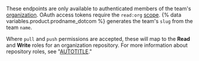 These endpoints are only available to authenticated members of the team's [organization](/rest/orgs). OAuth access tokens require the `read:org` [scope](/apps/oauth-apps/building-oauth-apps/scopes-for-oauth-apps). {% data variables.product.prodname_dotcom %} generates the team's `slug` from the team `name`.

Where `pull` and `push` permissions are accepted, these will map to the **Read** and **Write** roles for an organization repository. For more information about repository roles, see "[AUTOTITLE](/organizations/managing-user-access-to-your-organizations-repositories/managing-repository-roles/repository-roles-for-an-organization)."
